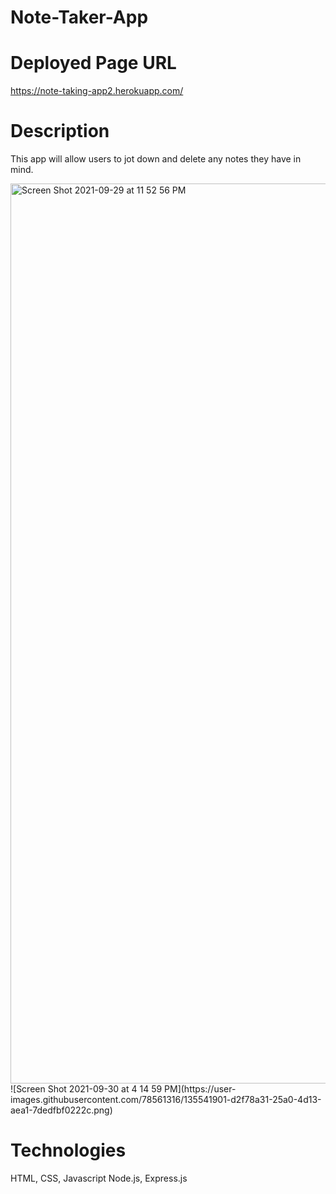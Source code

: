 # Note-Taker-App

# Deployed Page URL
https://note-taking-app2.herokuapp.com/

# Description
This app will allow users to jot down and delete any notes they have in mind.

<img width="1440" alt="Screen Shot 2021-09-29 at 11 52 56 PM" src="https://user-images.githubusercontent.com/78561316/135403007-e3b15032-f528-47b0-9012-5c8dfac0d39f.png">
![Screen Shot 2021-09-30 at 4 14 59 PM](https://user-images.githubusercontent.com/78561316/135541901-d2f78a31-25a0-4d13-aea1-7dedfbf0222c.png)


# Technologies

HTML, CSS, Javascript
Node.js, Express.js

